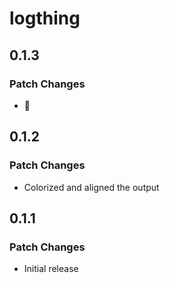 # logthing

## 0.1.3

### Patch Changes

- 🦫

## 0.1.2

### Patch Changes

- Colorized and aligned the output

## 0.1.1

### Patch Changes

- Initial release
